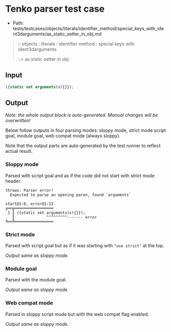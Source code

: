 # Tenko parser test case

- Path: tests/testcases/objects/literals/identifier_method/special_keys_with_ident3darguments/as_static_setter_in_obj.md

> :: objects : literals : identifier method : special keys with ident3darguments
>
> ::> as static setter in obj

## Input

`````js
({static set arguments(x){}});
`````

## Output

_Note: the whole output block is auto-generated. Manual changes will be overwritten!_

Below follow outputs in four parsing modes: sloppy mode, strict mode script goal, module goal, web compat mode (always sloppy).

Note that the output parts are auto-generated by the test runner to reflect actual result.

### Sloppy mode

Parsed with script goal and as if the code did not start with strict mode header.

`````
throws: Parser error!
  Expected to parse an opening paren, found `arguments`

start@1:0, error@1:13
╔══╦═════════════════
 1 ║ ({static set arguments(x){}});
   ║              ^^^^^^^^^------- error
╚══╩═════════════════

`````

### Strict mode

Parsed with script goal but as if it was starting with `"use strict"` at the top.

_Output same as sloppy mode._

### Module goal

Parsed with the module goal.

_Output same as sloppy mode._

### Web compat mode

Parsed in sloppy script mode but with the web compat flag enabled.

_Output same as sloppy mode._
